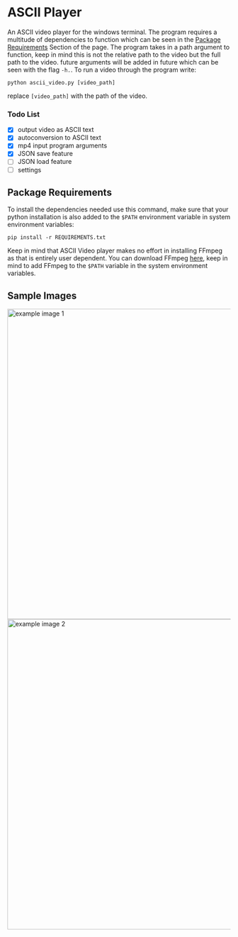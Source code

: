 # ASCII Player
An ASCII video player for the windows terminal. The program requires a multitude of dependencies to function which can be seen in the 
[Package Requirements](#package-requirements) Section of the page. The program takes in a path argument to function, keep in mind this
is not the relative path to the video but the full path to the video. future arguments will be added in future which can be seen with 
the flag ```-h.```. To run a video through the program write:

```python ascii_video.py [video_path] ```

replace ```[video_path]``` with the path of the video.

### Todo List
- [x] output video as ASCII text
- [x] autoconversion to ASCII text
- [x] mp4 input program arguments
- [x] JSON save feature
- [ ] JSON load feature
- [ ] settings

## Package Requirements
To install the dependencies needed use this command, make sure that your python installation is also added to the ```$PATH``` environment
variable in system environment variables:

```pip install -r REQUIREMENTS.txt```

Keep in mind that ASCII Video player makes no effort in installing FFmpeg as that is entirely user dependent. You can download FFmpeg [here](https://ffmpeg.org/),
keep in mind to add FFmpeg to the ```$PATH``` variable in the system environment variables.

## Sample Images
<img src="images/image1.JPG" alt="example image 1" width="700"/>
<img src="images/image2.JPG" alt="example image 2" width="700"/>